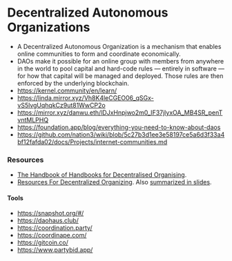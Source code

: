 # Decentralized Autonomous Organizations

- A Decentralized Autonomous Organization is a mechanism that enables online communities to form and coordinate economically.
- DAOs make it possible for an online group with members from anywhere in the world to pool capital and hard-code rules — entirely in software — for how that capital will be managed and deployed. Those rules are then enforced by the underlying blockchain.
- https://kernel.community/en/learn/
- https://linda.mirror.xyz/Vh8K4leCGEO06_qSGx-vS5lvgUqhqkCz9ut81WwCP2o
- https://mirror.xyz/danwu.eth/lDJxHnpjwo2m0_IF37jlyxOA_MB4SR_penTvntMLPHQ
- https://foundation.app/blog/everything-you-need-to-know-about-daos
- https://github.com/nation3/wiki/blob/5c27b3d1ee3e58197ce5a6d3f33a4bf12fafda02/docs/Projects/internet-communities.md

### Resources
- [The Handbook of Handbooks for Decentralised Organising](https://hackmd.io/@yHk1snI9T9SNpiFu2o17oA/Skh_dXNbE?type=view).
- [Resources For Decentralized Organizing](https://commonslibrary.org/resources-for-decentralised-organising/). Also [summarized in slides](https://geo.coop/sites/default/files/patterns_of_decentralized_organizing.pdf).

####  Tools
- https://snapshot.org/#/
- https://daohaus.club/
- https://coordination.party/
- https://coordinape.com/
- https://gitcoin.co/
- https://www.partybid.app/
